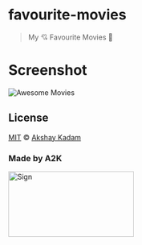 # favourite-movies

> My :cupid: Favourite Movies :ghost:

# Screenshot

![Awesome Movies](http://imgur.com/RDcFvKr.png)

## License

[MIT](LICENSE.md) © [Akshay Kadam](https://github.com/deadcoder0904)

### Made by A2K

<img src="http://imgur.com/jfmA33n.png" alt="Sign" width=250 height=130 />
